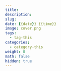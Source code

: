 ```yaml
---
title: 
description: 
slug: 
date: {{date}} {{time}}
image: cover.png
tags:
  - tag-this
categories:
  - category-this
weight: 0
math: false
hidden: true
---
```

